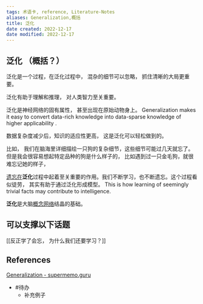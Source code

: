 ```yaml
---
tags: 术语卡, reference, Literature-Notes
aliases: Generalization,概括
title: 泛化
date created: 2022-12-17
date modified: 2022-12-17
---
```


## 泛化 （概括？）

泛化是一个过程，在泛化过程中， 混杂的细节可以忽略， 抓住清晰的大局更重要。

泛化有助于理解和推理， 对人类智力至关重要。 

泛化是神经网络的固有属性， 甚至出现在原始动物身上。 
Generalization makes it easy to convert data-rich knowledge into data-sparse knowledge of higher applicability .

数据复杂度减少后，知识的适应性更高， 这是泛化可以轻松做到的。

比如， 我们在脑海里详细描绘一只狗的复杂细节，这些细节可能过几天就忘了。但是我会很容易想起特定品种的狗是什么样子的， 比如遇到过一只金毛狗，就很难忘记她的样子，

[遗忘在](https://supermemo.guru/wiki/Forgetting "遗忘")**泛化**过程中起着至关重要的作用。我们不断学习，也不断遗忘。这个过程看似徒劳， 其实有助于通过泛化形成模型。 
This is how learning of seemingly trivial facts may contribute to intelligence.

**泛化**是大脑[概念网络](https://supermemo.guru/wiki/Concept_network "概念网")结晶的基础。


## 可以支撑以下话题
[[反正学了会忘， 为什么我们还要学习？]]

## References
[Generalization - supermemo.guru](https://supermemo.guru/wiki/Generalization)

- #待办 
	- 补充例子